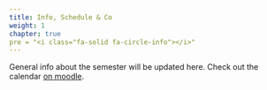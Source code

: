 ```yaml
---
title: Info, Schedule & Co
weight: 1
chapter: true
pre = "<i class="fa-solid fa-circle-info"></i>"
---
```


General info about the semester will be updated here. Check out the calendar [on moodle](https://www.moodle.aau.dk/local/planning/calendar.php?fid=1710).



<!--

## Video from the Intro Session
PS: Sorry, the sound settings messed up - you have to turn up the volume.
{{< panopto "https://panopto.aau.dk/Panopto/Pages/Embed.aspx?id=2b686864-c8ae-486d-bfff-ad960079bbbb&autoplay=false&offerviewer=true&showtitle=true&showbrand=false&start=0&interactivity=all">}}

-->